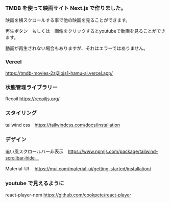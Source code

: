 ### TMDB を使って映画サイト Next.js で作りました。

映画を横スクロールする事で他の映画を見ることができます。

再生ボタン　もしくは　画像をクリックするとyoutubeで動画を見ることができます。

動画が再生されない場合もありますが、それはエラーではありません。

### Vercel

https://tmdb-movies-2zj2lbjs1-hamu-ai.vercel.app/

### 状態管理ライブラリー

Recoil  https://recoiljs.org/

### スタイリング

tailwind css　https://tailwindcss.com/docs/installation

### デザイン

追い風スクロールバー非表示　https://www.npmjs.com/package/tailwind-scrollbar-hide　

Material-UI 　https://mui.com/material-ui/getting-started/installation/

### youtube で見えるように

react-player-npm https://github.com/cookpete/react-player

